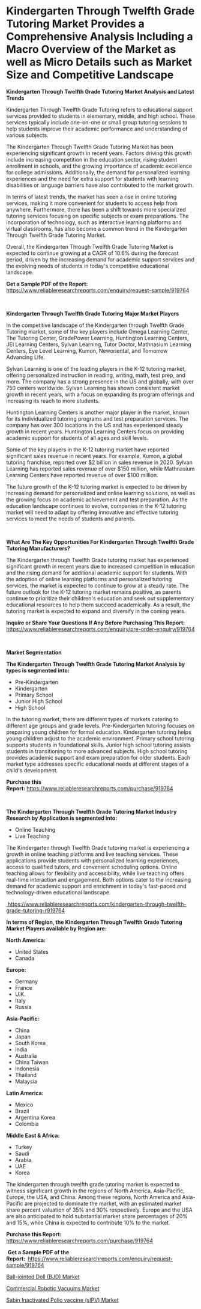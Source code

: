 <p><h1>Kindergarten Through Twelfth Grade Tutoring Market Provides a Comprehensive Analysis Including a Macro Overview of the Market as well as Micro Details such as Market Size and Competitive Landscape</h1></p><p><strong>Kindergarten Through Twelfth Grade Tutoring Market Analysis and Latest Trends</strong></p>
<p><p>Kindergarten Through Twelfth Grade Tutoring refers to educational support services provided to students in elementary, middle, and high school. These services typically include one-on-one or small group tutoring sessions to help students improve their academic performance and understanding of various subjects.</p><p>The Kindergarten Through Twelfth Grade Tutoring Market has been experiencing significant growth in recent years. Factors driving this growth include increasing competition in the education sector, rising student enrollment in schools, and the growing importance of academic excellence for college admissions. Additionally, the demand for personalized learning experiences and the need for extra support for students with learning disabilities or language barriers have also contributed to the market growth.</p><p>In terms of latest trends, the market has seen a rise in online tutoring services, making it more convenient for students to access help from anywhere. Furthermore, there has been a shift towards more specialized tutoring services focusing on specific subjects or exam preparations. The incorporation of technology, such as interactive learning platforms and virtual classrooms, has also become a common trend in the Kindergarten Through Twelfth Grade Tutoring Market.</p><p>Overall, the Kindergarten Through Twelfth Grade Tutoring Market is expected to continue growing at a CAGR of 10.6% during the forecast period, driven by the increasing demand for academic support services and the evolving needs of students in today's competitive educational landscape.</p></p>
<p><strong>Get a Sample PDF of the Report:&nbsp;</strong> <a href="https://www.reliableresearchreports.com/enquiry/request-sample/919764">https://www.reliableresearchreports.com/enquiry/request-sample/919764</a></p>
<p>&nbsp;</p>
<p><strong>Kindergarten Through Twelfth Grade Tutoring Major Market Players</strong></p>
<p><p>In the competitive landscape of the Kindergarten through Twelfth Grade Tutoring market, some of the key players include Omega Learning Center, The Tutoring Center, GradePower Learning, Huntington Learning Centers, JEI Learning Centers, Sylvan Learning, Tutor Doctor, Mathnasium Learning Centers, Eye Level Learning, Kumon, Neworiental, and Tomorrow Advancing Life.</p><p>Sylvan Learning is one of the leading players in the K-12 tutoring market, offering personalized instruction in reading, writing, math, test prep, and more. The company has a strong presence in the US and globally, with over 750 centers worldwide. Sylvan Learning has shown consistent market growth in recent years, with a focus on expanding its program offerings and increasing its reach to more students.</p><p>Huntington Learning Centers is another major player in the market, known for its individualized tutoring programs and test preparation services. The company has over 300 locations in the US and has experienced steady growth in recent years. Huntington Learning Centers focus on providing academic support for students of all ages and skill levels.</p><p>Some of the key players in the K-12 tutoring market have reported significant sales revenue in recent years. For example, Kumon, a global tutoring franchise, reported over $2 billion in sales revenue in 2020. Sylvan Learning has reported sales revenue of over $150 million, while Mathnasium Learning Centers have reported revenue of over $100 million.</p><p>The future growth of the K-12 tutoring market is expected to be driven by increasing demand for personalized and online learning solutions, as well as the growing focus on academic achievement and test preparation. As the education landscape continues to evolve, companies in the K-12 tutoring market will need to adapt by offering innovative and effective tutoring services to meet the needs of students and parents.</p></p>
<p>&nbsp;</p>
<p><strong>What Are The Key Opportunities For Kindergarten Through Twelfth Grade Tutoring Manufacturers?</strong></p>
<p><p>The Kindergarten through Twelfth Grade tutoring market has experienced significant growth in recent years due to increased competition in education and the rising demand for additional academic support for students. With the adoption of online learning platforms and personalized tutoring services, the market is expected to continue to grow at a steady rate. The future outlook for the K-12 tutoring market remains positive, as parents continue to prioritize their children's education and seek out supplementary educational resources to help them succeed academically. As a result, the tutoring market is expected to expand and diversify in the coming years.</p></p>
<p><strong>Inquire or Share Your Questions If Any Before Purchasing This Report:</strong> <a href="https://www.reliableresearchreports.com/enquiry/pre-order-enquiry/919764">https://www.reliableresearchreports.com/enquiry/pre-order-enquiry/919764</a></p>
<p>&nbsp;</p>
<p><strong>Market Segmentation</strong></p>
<p><strong>The Kindergarten Through Twelfth Grade Tutoring Market Analysis by types is segmented into:</strong></p>
<p><ul><li>Pre-Kindergarten</li><li>Kindergarten</li><li>Primary School</li><li>Junior High School</li><li>High School</li></ul></p>
<p><p>In the tutoring market, there are different types of markets catering to different age groups and grade levels. Pre-Kindergarten tutoring focuses on preparing young children for formal education. Kindergarten tutoring helps young children adjust to the academic environment. Primary school tutoring supports students in foundational skills. Junior high school tutoring assists students in transitioning to more advanced subjects. High school tutoring provides academic support and exam preparation for older students. Each market type addresses specific educational needs at different stages of a child's development.</p></p>
<p><strong>Purchase this Report:&nbsp;</strong><a href="https://www.reliableresearchreports.com/purchase/919764">https://www.reliableresearchreports.com/purchase/919764</a></p>
<p>&nbsp;</p>
<p><strong>The Kindergarten Through Twelfth Grade Tutoring Market Industry Research by Application is segmented into:</strong></p>
<p><ul><li>Online Teaching</li><li>Live Teaching</li></ul></p>
<p><p>The Kindergarten through Twelfth Grade tutoring market is experiencing a growth in online teaching platforms and live teaching services. These applications provide students with personalized learning experiences, access to qualified tutors, and convenient scheduling options. Online teaching allows for flexibility and accessibility, while live teaching offers real-time interaction and engagement. Both options cater to the increasing demand for academic support and enrichment in today's fast-paced and technology-driven educational landscape.</p></p>
<p><a href="https://www.reliableresearchreports.com/kindergarten-through-twelfth-grade-tutoring-r919764">&nbsp;https://www.reliableresearchreports.com/kindergarten-through-twelfth-grade-tutoring-r919764</a></p>
<p><strong>In terms of Region, the Kindergarten Through Twelfth Grade Tutoring Market Players available by Region are:</strong></p>
<p>
    <p> <strong> North America: </strong>
        <ul>
            <li>United States</li>
            <li>Canada</li>
        </ul>
        </p> 
    <p> <strong> Europe: </strong>
        <ul>
            <li>Germany</li>
            <li>France</li>
            <li>U.K.</li>
            <li>Italy</li>
            <li>Russia</li>
        </ul>
        </p> 
    <p> <strong> Asia-Pacific: </strong>
        <ul>
            <li>China</li>
            <li>Japan</li>
            <li>South Korea</li>
            <li>India</li>
            <li>Australia</li>
            <li>China Taiwan</li>
            <li>Indonesia</li>
            <li>Thailand</li>
            <li>Malaysia</li>
        </ul>
        </p> 
    <p> <strong> Latin America: </strong>
        <ul>
            <li>Mexico</li>
            <li>Brazil</li>
            <li>Argentina Korea</li>
            <li>Colombia</li>
        </ul>
        </p> 
    <p> <strong> Middle East & Africa: </strong>
        <ul>
            <li>Turkey</li>
            <li>Saudi</li>
            <li>Arabia</li>
            <li>UAE</li>
            <li>Korea</li>
        </ul>
    </p>
    </p>
<p><p>The kindergarten through twelfth grade tutoring market is expected to witness significant growth in the regions of North America, Asia-Pacific, Europe, the USA, and China. Among these regions, North America and Asia-Pacific are projected to dominate the market, with an estimated market share percent valuation of 35% and 30% respectively. Europe and the USA are also anticipated to hold substantial market share percentages of 20% and 15%, while China is expected to contribute 10% to the market.</p></p>
<p><strong>Purchase this Report: </strong><a href="https://www.reliableresearchreports.com/purchase/919764">https://www.reliableresearchreports.com/purchase/919764</a></p>
<p>&nbsp;<strong>Get a Sample PDF of the Report:&nbsp;&nbsp;</strong><a href="https://www.reliableresearchreports.com/enquiry/request-sample/919764">https://www.reliableresearchreports.com/enquiry/request-sample/919764</a></p>
<p><strong></strong></p>
<p><p><a href="https://www.linkedin.com/pulse/analyzing-ball-jointed-doll-bjd-market-global-industry-phxwc?trackingId=1stJpG7Z4prlOhSsr2CboQ%3D%3D">Ball-jointed Doll (BJD) Market</a></p><p><a href="https://www.linkedin.com/pulse/commercial-robotic-vacuums-market-research-report-its-history-dj1se">Commercial Robotic Vacuums Market</a></p><p><a href="https://www.linkedin.com/pulse/sabin-inactivated-polio-vaccine-sipv-market-outlook-industry-suoaf">Sabin Inactivated Polio vaccine (sIPV) Market</a></p></p>